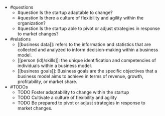 - #questions
	- #question Is the startup adaptable to change?
	- #question Is there a culture of flexibility and agility within the organization?
	- #question Is the startup able to pivot or adjust strategies in response to market changes?
- #relations
	- [[business data]]: refers to the information and statistics that are collected and analyzed to inform decision-making within a business model.
	- [[person (id)/skills]]: the unique identification and competencies of individuals within a business model.
	- [[business goals]]: Business goals are the specific objectives that a business model aims to achieve in terms of revenue, growth, profitability, or market share.
- #TODOs
	- TODO Foster adaptability to change within the startup
	- TODO  Cultivate a culture of flexibility and agility
	- TODO  Be prepared to pivot or adjust strategies in response to market changes.